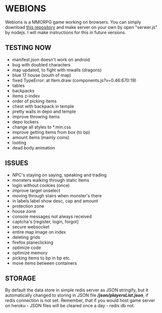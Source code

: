 # WEBIONS
  Webions is a MMORPG game working on browsers. 
  You can simply download [this repository](https://github.com/apietryga/webions2) and make server on your own by open "serwer.js" by nodejs. I will make instructions for this in future versions.

## TESTING NOW
  - manifest.json doesn't work on android
  - bug with doubled characters
  - map updated, to fight with mwalls (dragons)
  - blue 17 house (south of map)
  - fixed TypeError: at Item.draw (components.js?v=0.46:670:19)
  - tables
  - backpacks
  - items z-index
  - order of picking items
  - chest with backpack in temple
  - pretty walls in depo and temple
  - improve throwing items
  - depo lockers
  - change all styles to *.min.css
  - improve getting items from box (to bp)
  - amount items (mainly coins)
  - looting
  - dead body animation

## ISSUES
  - NPC's staying on saying, speaking and trading
  - monsters walking through static items 
  - login without cookies (once)
  - improve target unselect
  - moving through stairs when monster's there
  - in labels label show desc, cap and amount
  - protection zone
  - house zone
  - console messages not always received 
  - captcha's [register, login, forgot]
  - secure websocket
  - entire map image on index
  - deleting grids
  - firefox planeclicking
  - optimize code
  - optimize memory
  - picking items to bp in bp etc.
  - move items between containers

## STORAGE
  By default the data store in simple redis server as JSON stringify, but it automatically changed to storing in JSON file ***/json/playersList.json***, if redis connection is not set.
  Remember, that if you would host game server on heroku - JSON files will be cleared once a day - redis db not. 